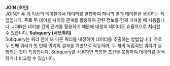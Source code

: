 **JOIN (조인)**   
JOIN은 두 개 이상의 테이블에서 데이터를 결합하여 하나의 결과 테이블을 생성하는 작업입니다. 주로 두 테이블 사이의 관계를 활용하여 관련 정보를 함께 가져올 때 사용됩니다. JOIN은 테이블 간의 관계를 활용하기 때문에 대량의 데이터도 효율적으로 처리할 수 있습니다.
**Subquery (서브쿼리)**    
Subquery는 쿼리 안에 또 다른 쿼리를 내장하여 데이터를 추출하는 방법입니다. 주로 두 번째 쿼리가 첫 번째 쿼리의 결과를 기반으로 작동하며, 두 개의 독립적인 쿼리가 실행되는 것이 특징입니다. Subquery를 사용하면 복잡한 조건을 포함하여 데이터를 검색하거나 비교할 수 있습니다.

